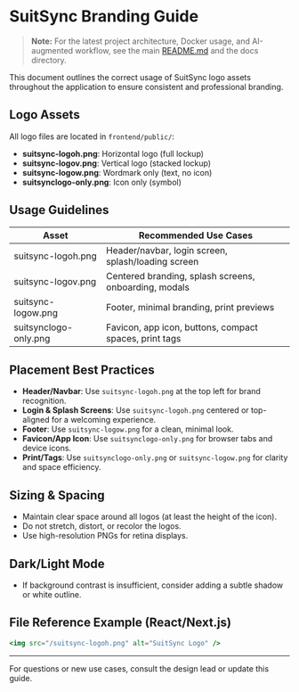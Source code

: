 # SuitSync Branding Guide

> **Note:** For the latest project architecture, Docker usage, and AI-augmented workflow, see the main [README.md](../README.md) and the docs directory.

This document outlines the correct usage of SuitSync logo assets throughout the application to ensure consistent and professional branding.

## Logo Assets

All logo files are located in `frontend/public/`:

- **suitsync-logoh.png**: Horizontal logo (full lockup)
- **suitsync-logov.png**: Vertical logo (stacked lockup)
- **suitsync-logow.png**: Wordmark only (text, no icon)
- **suitsynclogo-only.png**: Icon only (symbol)

## Usage Guidelines

| Asset                  | Recommended Use Cases                                      |
|-----------------------|-----------------------------------------------------------|
| suitsync-logoh.png    | Header/navbar, login screen, splash/loading screen         |
| suitsync-logov.png    | Centered branding, splash screens, onboarding, modals      |
| suitsync-logow.png    | Footer, minimal branding, print previews                   |
| suitsynclogo-only.png | Favicon, app icon, buttons, compact spaces, print tags     |

## Placement Best Practices

- **Header/Navbar**: Use `suitsync-logoh.png` at the top left for brand recognition.
- **Login & Splash Screens**: Use `suitsync-logoh.png` centered or top-aligned for a welcoming experience.
- **Footer**: Use `suitsync-logow.png` for a clean, minimal look.
- **Favicon/App Icon**: Use `suitsynclogo-only.png` for browser tabs and device icons.
- **Print/Tags**: Use `suitsynclogo-only.png` or `suitsync-logow.png` for clarity and space efficiency.

## Sizing & Spacing
- Maintain clear space around all logos (at least the height of the icon).
- Do not stretch, distort, or recolor the logos.
- Use high-resolution PNGs for retina displays.

## Dark/Light Mode
- If background contrast is insufficient, consider adding a subtle shadow or white outline.

## File Reference Example (React/Next.js)
```jsx
<img src="/suitsync-logoh.png" alt="SuitSync Logo" />
```

---
For questions or new use cases, consult the design lead or update this guide. 